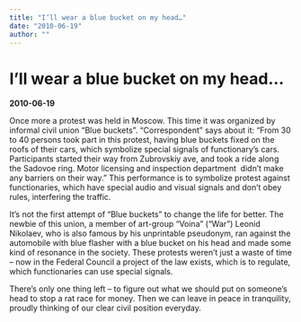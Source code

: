 ```yaml
---
title: "I’ll wear a blue bucket on my head…"
date: "2010-06-19"
author: ""
---
```


# I’ll wear a blue bucket on my head…

**2010-06-19** 

Once more a protest was held in Moscow. This time it was organized by informal civil union “Blue buckets”. “Correspondent” says about it: “From 30 to 40 persons took part in this protest, having blue buckets fixed on the roofs of their cars, which symbolize special signals of functionary’s cars. Participants started their way from Zubrovskiy ave, and took a ride along the Sadovoe ring. Motor licensing and inspection department  didn’t make any barriers on their way.” This performance is to symbolize protest against functionaries, which have special audio and visual signals and don’t obey rules, interfering the traffic.



It’s not the first attempt of “Blue buckets” to change the life for better. The newbie of this union, a member of art-group “Voina” (“War”) Leonid Nikolaev, who is also famous by his unprintable pseudonym, ran against the automobile with blue flasher with a blue bucket on his head and made some kind of resonance in the society. These protests weren’t just a waste of time – now in the Federal Council a project of the law exists, which is to regulate, which functionaries can use special signals.



There’s only one thing left – to figure out what we should put on someone’s head to stop a rat race for money. Then we can leave in peace in tranquility, proudly thinking of our clear civil position everyday.